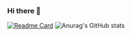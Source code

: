 ### Hi there 👋

<!--
**HeberGD/HeberGD** is a ✨ _special_ ✨ repository because its `README.md` (this file) appears on your GitHub profile.

Here are some ideas to get you started:

- 🔭 I’m currently working on ...
- 🌱 I’m currently learning ...
- 👯 I’m looking to collaborate on ...
- 🤔 I’m looking for help with ...
- 💬 Ask me about ...
- 📫 How to reach me: ...
- 😄 Pronouns: ...
- ⚡ Fun fact: ...
-->
[![Readme Card](https://github-readme-stats.vercel.app/api/pin/?username=HeberGD&repo=HeberGD&show_icons=true&theme=radical)](https://github.com/HeberGD)
![Anurag's GitHub stats](https://github-readme-stats.vercel.app/api?username=HeberGD&show_icons=true&theme=radical&layout=donut)






